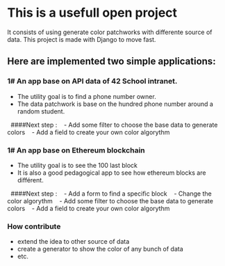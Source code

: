 # This is a usefull open project

It consists of using generate color patchworks with differente source of data.
This project is made with Django to move fast.

## Here are implemented two simple applications:
### 1# An app base on API data of 42 School intranet.
- The utility goal is to find a phone number owner.
- The data patchwork is base on the hundred phone number around a random student.

&nbsp;&nbsp;####Next step :
&nbsp;&nbsp;&nbsp;- Add some filter to choose the base data to generate colors
&nbsp;&nbsp;&nbsp;- Add a field to create your own color algorythm

### 1# An app base on Ethereum blockchain
- The utility goal is to see the 100 last block
- It is also a good pedagogical app to see how ethereum blocks are différent.

&nbsp;&nbsp;####Next step :
&nbsp;&nbsp;&nbsp;- Add a form to find a specific block 
&nbsp;&nbsp;&nbsp;- Change the color algorythm
&nbsp;&nbsp;&nbsp;- Add some filter to choose the base data to generate colors
&nbsp;&nbsp;&nbsp;- Add a field to create your own color algorythm

### How contribute
- extend the idea to other source of data
- create a generator to show the color of any bunch of data
- etc.

